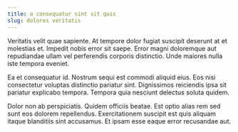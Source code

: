 ```yaml
---
title: a consequatur sint sit quis
slug: dolores veritatis
---
```


Veritatis velit quae sapiente. At tempore dolor fugiat suscipit deserunt at et molestias et. Impedit nobis error sit saepe. Error magni doloremque aut repudiandae ullam vel perferendis corporis distinctio. Unde maiores nulla iste tempora eveniet.

Ea et consequatur id. Nostrum sequi est commodi aliquid eius. Eos nisi consectetur voluptas distinctio pariatur sint. Dignissimos reiciendis ipsa sit pariatur explicabo tempora. Tempora quia nesciunt delectus soluta quidem.

Dolor non ab perspiciatis. Quidem officiis beatae. Est optio alias rem sed sunt eos dolorem repellendus. Exercitationem suscipit est quis aliquam itaque blanditiis sint accusamus. Et ipsam esse eaque error recusandae aut.
